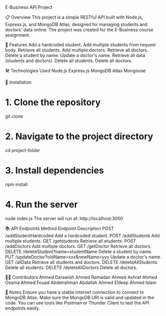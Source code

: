 E-Business API Project

📋 Overview
This project is a simple RESTful API built with Node.js, Express.js, and MongoDB Atlas, designed for managing students and doctors' data online.
The project was created for the E-Business course assignment.

🚀 Features
Add a hardcoded student.
Add multiple students from request body.
Retrieve all students.
Add multiple doctors.
Retrieve all doctors.
Delete a student by name.
Update a doctor's name.
Retrieve all data (students and doctors).
Delete all students.
Delete all doctors.

🛠️ Technologies Used
Node.js
Express.js
MongoDB Atlas
Mongoose

📂 Installation
# 1. Clone the repository
git clone <repository-url>

# 2. Navigate to the project directory
cd project-folder

# 3. Install dependencies
npm install

# 4. Run the server
node index.js
The server will run at:
http://localhost:3000


📚 API Endpoints
Method	Endpoint	Description
POST	/addStudentHardcoded	Add a hardcoded student.
POST	/addStudents	Add multiple students.
GET	/getstudents	Retrieve all students.
POST	/addDoctors	Add multiple doctors.
GET	/getDoctor	Retrieve all doctors.
DELETE	/deleteStudent?name=studentName	Delete a student by name.
PUT	/updateDoctor?oldName=xxx&newName=yyy	Update a doctor's name.
GET	/allData	Retrieve all students and doctors.
DELETE	/deleteAllStudents	Delete all students.
DELETE	/deleteAllDoctors	Delete all doctors.



🧑‍💻 Contributors
Ahmed Darawish
Ahmed Ramadan
Ahmed Ashraf
Ahmed Osama
Ahmed Fouad
Abdelrahman Abdallah
Ahmed Eldeep
Ahmed Islam


📌 Notes
Ensure you have a stable internet connection to connect to MongoDB Atlas.
Make sure the MongoDB URI is valid and updated in the code.
You can use tools like Postman or Thunder Client to test the API endpoints easily.
